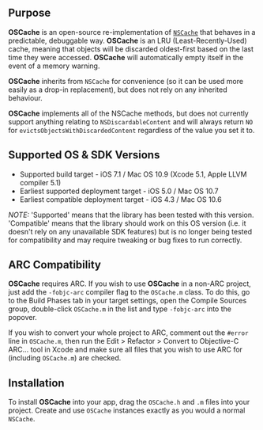 Purpose
--------------

**OSCache** is an open-source re-implementation of [`NSCache`](https://developer.apple.com/library/mac/documentation/cocoa/reference/NSCache_Class/Reference/Reference.html) that behaves in a predictable, debuggable way. **OSCache** is an LRU (Least-Recently-Used) cache, meaning that objects will be discarded oldest-first based on the last time they were accessed. **OSCache** will automatically empty itself in the event of a memory warning.

**OSCache** inherits from `NSCache` for convenience (so it can be used more easily as a drop-in replacement), but does not rely on any inherited behaviour.

**OSCache** implements all of the NSCache methods, but does not currently support anything relating to `NSDiscardableContent` and will always return `NO` for `evictsObjectsWithDiscardedContent` regardless of the value you set it to.


Supported OS & SDK Versions
-----------------------------

* Supported build target - iOS 7.1 / Mac OS 10.9 (Xcode 5.1, Apple LLVM compiler 5.1)
* Earliest supported deployment target - iOS 5.0 / Mac OS 10.7
* Earliest compatible deployment target - iOS 4.3 / Mac OS 10.6

*NOTE:* 'Supported' means that the library has been tested with this version. 'Compatible' means that the library should work on this OS version (i.e. it doesn't rely on any unavailable SDK features) but is no longer being tested for compatibility and may require tweaking or bug fixes to run correctly.


ARC Compatibility
------------------

**OSCache** requires ARC. If you wish to use **OSCache** in a non-ARC project, just add the `-fobjc-arc` compiler flag to the `OSCache.m` class. To do this, go to the Build Phases tab in your target settings, open the Compile Sources group, double-click `OSCache.m` in the list and type `-fobjc-arc` into the popover.

If you wish to convert your whole project to ARC, comment out the `#error` line in `OSCache.m`, then run the Edit > Refactor > Convert to Objective-C ARC... tool in Xcode and make sure all files that you wish to use ARC for (including `OSCache.m`) are checked.


Installation
--------------

To install **OSCache** into your app, drag the `OSCache.h` and `.m` files into your project. Create and use `OSCache` instances exactly as you would a normal `NSCache`.
